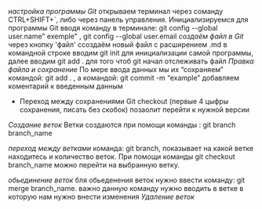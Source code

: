 *настройка программы Git* открываем терминал через соманду CTRL+SHIFT+`, либо через панель управления. Инициализируемся для программы Git вводя команду в терминале: git config --global user.name" exemple" , git config --global user.email
*cоздаём файл в Git*
через кнопку 'файл' ссоздаём новый файл с расширением .md в командной строке вводим git init для инициализации самой программы, далее вводим git add . для того чтоб git начал отслеживать файл
*Правка файла и сохранение*
По мере ввода данных мы их “сохраняем” командой: git add . , а командой: git commit -m “example” добавляем коментарий к введенным данным
* Переход между сохранениями
Git checkout (первые 4 цыфры сохранения, писать без скобок) позаолит перейти к нужной версии

*Создание веток*
Ветки создаются при помощи команды : git branch branch_name

*переход между ветками*
команда: git branch, показывает на какой ветке находитесь и количество веток. При помощи команды git checkout branch_name можно перейти на выбранную ветку. 

*обьединение веток*
бля обьеденения веток нужно ввести команду: git merge branch_name. важно данную команду нужно вводить в ветке в которую нам нужно внести изменения
*Удаление веток*
